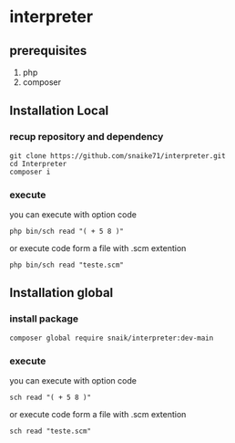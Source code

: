 # interpreter

## prerequisites

1) php
2) composer

## Installation Local


### recup repository and dependency

```
git clone https://github.com/snaike71/interpreter.git
cd Interpreter
composer i
```

### execute

you can execute with option code
```
php bin/sch read "( + 5 8 )"
```

or execute code form a file with .scm extention
```
php bin/sch read "teste.scm"
```

## Installation global

### install package
```
composer global require snaik/interpreter:dev-main
```
### execute

you can execute with option code
```
sch read "( + 5 8 )"
```

or execute code form a file with .scm extention
```
sch read "teste.scm"
```